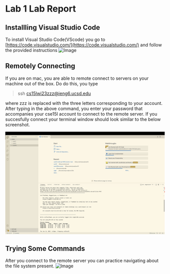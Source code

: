 # Lab 1 Lab Report
## Installling Visual Studio Code
To install Visual Studio Code(VScode) you go to [https://code.visualstudio.com/](https://code.visualstudio.com/) and follow the provided instructions
![Image](https://edtheegghead.github.io/cse15l-lab-reports/Screenshot%202023-01-12%20at%204.09.43%20PM.png)

## Remotely Connecting
If you are on mac, you are able to remote connect to servers on your machine out of the box. Do do this, you type 
> ssh cs15lwi23zzz@ieng6.ucsd.edu 

where zzz is replaced with the three letters corresponding to your account. After typing in the above command, you enter your
password that accompanies your cse15l account to connect to the remote server. If you succesfully connect your terminal window
should look similar to the below screenshot.

![Image](https://github.com/EdtheEgghead/cse15l-lab-reports/blob/main/Screenshot%202023-01-12%20at%204.38.31%20PM.png)

## Trying Some Commands
After you connect to the remote server you can practice navigating about the file system present.
![Image](https://edtheegghead.github.io/cse15l-lab-reports/Screenshot%202023-01-12%20at%204.41.32%20PM.png)
